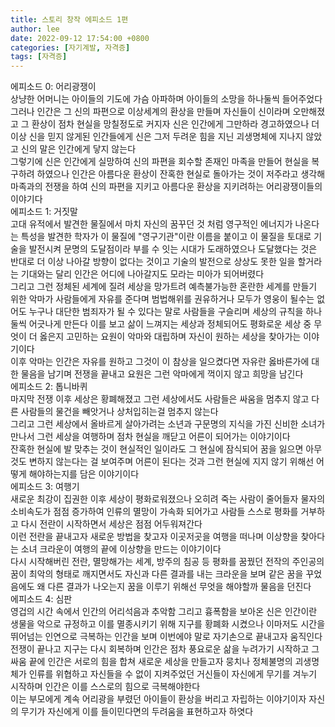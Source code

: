 ```yaml
---
title: 스토리 창작 에피소드 1편
author: lee
date: 2022-09-12 17:54:00 +0800
categories: [자기계발, 자격증]
tags: [자격증]
---
```


 
<div data-original-attrs="{&quot;style&quot;:&quot;&quot;}">에피소드 0: 어리광쟁이</div>
 
<div data-original-attrs="{&quot;style&quot;:&quot;&quot;}">상냥한 어머니는 아이들의 기도에 가슴 아파하며 아이들의 소망을 하나둘씩 들어주었다</div>
<div data-original-attrs="{&quot;style&quot;:&quot;&quot;}">그러나 인간은 그 신의 파편으로 이상세계의 환상을 만들며 자신들이 신이라며 오만해졌고 그 환상이 점차 현실을 망칠정도로 커지자 신은 인간에게 그만하라 경고하였으나 더 이상 신을 믿지 않게된 인간들에게 신은 그저 두려운 힘을 지닌 괴생명체에 지나지 않았고 신의 말은 인간에게 닿지 않는다</div>
 
<div data-original-attrs="{&quot;style&quot;:&quot;&quot;}">그렇기에 신은 인간에게 실망하여 신의 파편을 회수할 존재인 마족을 만들어 현실을 복구하려 하였으나 인간은 아름다운 환상이 잔혹한 현실로 돌아가는 것이 저주라고 생각해 마족과의 전쟁을 하여 신의 파편을 지키고 아름다운 환상을 지키려하는 어리광쟁이들의 이야기다 </div>
 
<div data-original-attrs="{&quot;style&quot;:&quot;&quot;}">에피소드 1: 거짓말</div>
 
<div data-original-attrs="{&quot;style&quot;:&quot;&quot;}">고대 유적에서 발견한 물질에서 마치 자신의 꿈꾸던 것 처럼 영구적인 에너지가 나온다는 특성을 발견한 학자가 이 물질에 "영구기관"이란 이름을 붙이고 이 물질을 토대로 기술을 발전시켜 문명의 도달점이라 부를 수 잇는 시대가 도래하였으나 도달했다는 것은 반대로 더 이상 나아갈 방향이 없다는 것이고 기술의 발전으로 상상도 못한 일을 할거라는 기대와는 달리 인간은 어디에 나아갈지도 모라는 미아가 되어버렸다</div>
 
<div data-original-attrs="{&quot;style&quot;:&quot;&quot;}">그리고 그런 정체된 세계에 질려 세상을 망가트려 예측불가능한 혼란한 세계를 만들기 위한 악마가 사람들에게 자유를 준다며 범법해위를 권유하거나 모두가 영웅이 될수는 없어도 누구나 대단한 범죄자가 될 수 있다는 말로 사람들을 구슬리며 세상의 규칙을 하나둘씩 어긋나게 만든다 이를 보고 삶이 느껴지는 세상과 정체되어도 평화로운 세상 중 무엇이 더 옳은지 고민하는 요원이 악마와 대립하며 자신이 원하는 세상을 찾아가는 이야기이다</div>
 
<div data-original-attrs="{&quot;style&quot;:&quot;&quot;}">이후 악마는 인간은 자유를 원하고 그것이 이 참상을 일으켰다면 자유란 옳바른가에 대한 물음을 남기며 전쟁을 끝내고 요원은 그런 악마에게 꺽이지 않고 희망을 남긴다</div>
 
<div data-original-attrs="{&quot;style&quot;:&quot;&quot;}">에피소드 2: 톱니바퀴</div>
 
<div data-original-attrs="{&quot;style&quot;:&quot;&quot;}">마지막 전쟁 이후 세상은 황폐해졌고 그런 세상에서도 사람들은 싸움을 멈추지 않고 다른 사람들의 물건을 빼앗거나 상처입히는걸 멈추지 않는다 </div>
<div data-original-attrs="{&quot;style&quot;:&quot;&quot;}">그리고 그런 세상에서 올바르게 살아가려는 소년과 구문명의 지식을 가진 신비한 소녀가 만나서 그런 세상을 여행하며 점차 현실을 깨닫고 어른이 되어가는 이야기이다</div>
 
<div data-original-attrs="{&quot;style&quot;:&quot;&quot;}">잔혹한 현실에 발 맞추는 것이 현실적인 일이라도 그 현실에 잠식되어 꿈을 잃으면 아무것도 변하지 않는다는 걸 보여주며 어른이 된다는 것과 그런 현실에 지지 않기 위해선 어떻게 해야하는지를 담은 이야기이다</div>
 
<div data-original-attrs="{&quot;style&quot;:&quot;&quot;}">에피소드 3: 여행기</div>
 
<div data-original-attrs="{&quot;style&quot;:&quot;&quot;}">새로운 최강이 집권한 이후 세상이 평화로워졌으나 오히려 죽는 사람이 줄어들자 물자의 소비속도가 점점 증가하여 인류의 멸망이 가속화 되어가고 사람들 스스로 평화를 거부하고 다시 전란이 시작하면서 세상은 점점 어두워져간다 </div>
<div data-original-attrs="{&quot;style&quot;:&quot;&quot;}">이런 전란을 끝내고자 새로운 방법을 찾고자 이곳저곳을 여행을 떠나며 이상향을 찾아다는 소녀 크라운이 여행의 끝에 이상향을 만드는 이야기이다</div>
 
<div data-original-attrs="{&quot;style&quot;:&quot;&quot;}">다시 시작해버린 전란, 멸망해가는 세계, 방주의 침공 등 평화를 꿈꿨던 전작의 주인공의 꿈이 최악의 형태로 깨지면서도 자신과 다른 결과를 내는 크라운을 보며 같은 꿈을 꾸었음에도 왜 다른 결과가 나오는지 꿈을 이루기 위해선 무엇을 해야할까 물음을 던진다</div>
 
<div data-original-attrs="{&quot;style&quot;:&quot;&quot;}">에피소드 4: 심판</div>
 
<div data-original-attrs="{&quot;style&quot;:&quot;&quot;}">영겁의 시간 속에서 인간의 어리석음과 추악함 그리고 흉폭함을 보아온 신은 인간이란 생물을 악으로 규정하고 이를 멸종시키기 위해 지구를 황폐화 시켰으나 이마저도 시간을 뛰어넘는 인연으로 극복하는 인간을 보며 이번에야 말로 자기손으로 끝내고자 움직인다</div>
<div data-original-attrs="{&quot;style&quot;:&quot;&quot;}">전쟁이 끝나고 지구는 다시 회복하며 인간은 점차 풍요로운 삶을 누려가기 시작하고 그 싸움 끝에 인간은 서로의 힘을 합쳐 새로운 세상을 만들고자 뭉치나 정체불명의 괴생명체가 인류를 위협하고 자신들을 수 없이 지켜주었던 거신들이 자신에게 무기를 겨누기 시작하며 인간은 이를 스스로의 힘으로 극복해야한다</div>
 
<div data-original-attrs="{&quot;style&quot;:&quot;&quot;}">이는 부모에게 계속 어리광을 부렸던 아이들이 환상을 버리고 자립하는 이야기이자 자신의 무기가 자신에게 이를 들이민다면의 두려움을 표현하고자 하엿다</div>